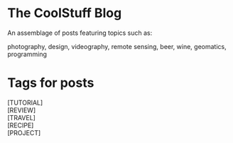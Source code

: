 # The CoolStuff Blog

An assemblage of posts featuring topics such as:

photography, 
design, 
videography, 
remote sensing, 
beer, 
wine, 
geomatics, 
programming


# Tags for posts  
[TUTORIAL]    
[REVIEW]  
[TRAVEL]  
[RECIPE]  
[PROJECT]
